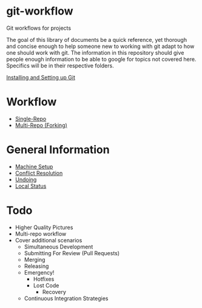 # git-workflow
Git workflows for projects

The goal of this library of documents be a quick reference, yet thorough and concise enough to help someone new to working with git adapt to how one should work with git.  The information in this repository should give people enough information to be able to google for topics not covered here.
Specifics will be in their respective folders.

[Installing and Setting up Git](./machine-setup.md)

# Workflow

 - [Single-Repo](./single-repo/README.md)
 - [Multi-Repo (Forking)](./multi-repo/README.md)

# General Information

 - [Machine Setup](./machine-setup.md)
 - [Conflict Resolution](./conflicts.md)
 - [Undoing](./undoing.md)
 - [Local Status](./status.md)


# Todo

 - Higher Quality Pictures
 - Multi-repo workflow
 - Cover additional scenarios
   - Simultaneous Development
   - Submitting For Review (Pull Requests)
   - Merging
   - Releasing
   - Emergency!
     - Hotfixes
     - Lost Code
       - Recovery
   - Continuous Integration Strategies
